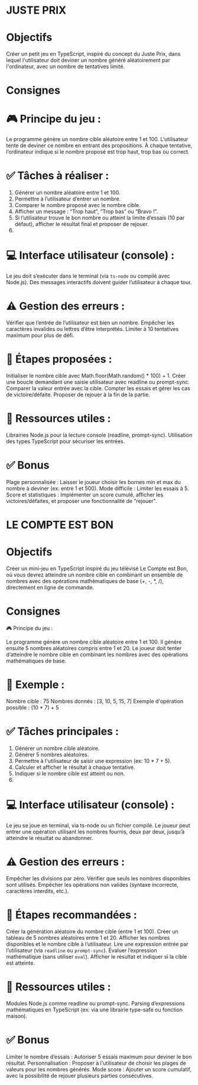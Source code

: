 # JUSTE PRIX
# Objectifs
Créer un petit jeu en TypeScript, inspiré du concept du Juste Prix, dans lequel l'utilisateur doit deviner un nombre généré aléatoirement par l'ordinateur, avec un nombre de tentatives limité.

# Consignes
# 🎮 Principe du jeu :

Le programme génère un nombre cible aléatoire entre 1 et 100.
L’utilisateur tente de deviner ce nombre en entrant des propositions.
À chaque tentative, l’ordinateur indique si le nombre proposé est trop haut, trop bas ou correct.

# ✅ Tâches à réaliser :

1. Générer un nombre aléatoire entre 1 et 100.
2. Permettre à l’utilisateur d’entrer un nombre.
3. Comparer le nombre proposé avec le nombre cible.
4. Afficher un message : “Trop haut”, “Trop bas” ou “Bravo !”.
5. Si l’utilisateur trouve le bon nombre ou atteint la limite d’essais (10 par défaut), afficher le résultat final et proposer de rejouer.
6. 
# 💻 Interface utilisateur (console) :

Le jeu doit s’exécuter dans le terminal (via `ts-node` ou compilé avec Node.js).
Des messages interactifs doivent guider l’utilisateur à chaque tour.

# ⚠️ Gestion des erreurs :

Vérifier que l’entrée de l’utilisateur est bien un nombre.
Empêcher les caractères invalides ou lettres d’être interprétés.
Limiter à 10 tentatives maximum pour plus de défi.

# 🧭 Étapes proposées :

Initialiser le nombre cible avec Math.floor(Math.random() * 100) + 1.
Créer une boucle demandant une saisie utilisateur avec readline ou prompt-sync.
Comparer la valeur entrée avec la cible.
Compter les essais et gérer les cas de victoire/défaite.
Proposer de rejouer à la fin de la partie.

# 🔗 Ressources utiles :

Librairies Node.js pour la lecture console (readline, prompt-sync).
Utilisation des types TypeScript pour sécuriser les entrées.

# ✅ Bonus
Plage personnalisée : Laisser le joueur choisir les bornes min et max du nombre à deviner (ex: entre 1 et 500).
Mode difficile : Limiter les essais à 5.
Score et statistiques : Implémenter un score cumulé, afficher les victoires/défaites, et proposer une fonctionnalité de "rejouer".

# LE COMPTE EST BON
# Objectifs
Créer un mini-jeu en TypeScript inspiré du jeu télévisé Le Compte est Bon, où vous devrez atteindre un nombre cible en combinant un ensemble de nombres avec des opérations mathématiques de base (+, -, *, /), directement en ligne de commande.

# Consignes
🎮 Principe du jeu :

Le programme génère un nombre cible aléatoire entre 1 et 100.
Il génère ensuite 5 nombres aléatoires compris entre 1 et 20.
Le joueur doit tenter d’atteindre le nombre cible en combinant les nombres avec des opérations mathématiques de base.

# 🧪 Exemple :

Nombre cible : 75
Nombres donnés : [3, 10, 5, 15, 7]
Exemple d'opération possible : (10 * 7) + 5

# ✅ Tâches principales :

1. Générer un nombre cible aléatoire.
2. Générer 5 nombres aléatoires.
3. Permettre à l'utilisateur de saisir une expression (ex: 10 * 7 + 5).
4. Calculer et afficher le résultat à chaque tentative.
5. Indiquer si le nombre cible est atteint ou non.
6. 
# 💻 Interface utilisateur (console) :

Le jeu se joue en terminal, via ts-node ou un fichier compilé.
Le joueur peut entrer une opération utilisant les nombres fournis, deux par deux, jusqu’à atteindre le résultat ou abandonner.

# ⚠️ Gestion des erreurs :

Empêcher les divisions par zéro.
Vérifier que seuls les nombres disponibles sont utilisés.
Empêcher les opérations non valides (syntaxe incorrecte, caractères interdits, etc.).

# 🧭 Étapes recommandées :

Créer la génération aléatoire du nombre cible (entre 1 et 100).
Créer un tableau de 5 nombres aléatoires entre 1 et 20.
Afficher les nombres disponibles et le nombre cible à l’utilisateur.
Lire une expression entrée par l’utilisateur (via `readline` ou `prompt-sync`).
Évaluer l’expression mathématique (sans utiliser `eval`).
Afficher le résultat et indiquer si la cible est atteinte.

# 🔗 Ressources utiles :

Modules Node.js comme readline ou prompt-sync.
Parsing d’expressions mathématiques en TypeScript (ex: via une librairie type-safe ou fonction maison).

# ✅ Bonus
Limiter le nombre d’essais : Autoriser 5 essais maximum pour deviner le bon résultat.
Personnalisation : Proposer à l'utilisateur de choisir les plages de valeurs pour les nombres générés.
Mode score : Ajouter un score cumulatif, avec la possibilité de rejouer plusieurs parties consécutives.
